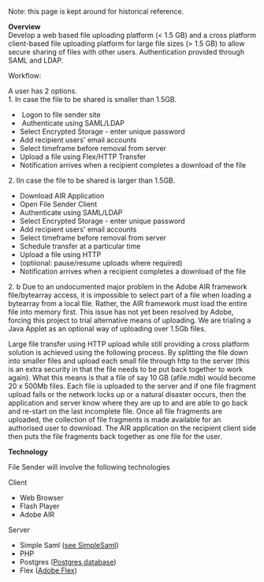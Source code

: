 <p>Note: this page is kept around for historical reference.</p>

<p><strong>Overview</strong><br />
Develop a web based file uploading platform (&lt; 1.5 GB) and a cross platform client-based file uploading platform for large file sizes (&gt; 1.5 GB) to allow secure sharing of files with other users. Authentication provided through SAML and LDAP.</p>

<p>Workflow:</p>

<p>A user has 2 options.<br />
1. In case the file to be shared is smaller than 1.5GB.</p>

<ul>
	<li>&nbsp;Logon to file sender site</li>
	<li>&nbsp;Authenticate using SAML/LDAP</li>
	<li>Select Encrypted Storage - enter unique password</li>
	<li>Add recipient users&#39; email accounts</li>
	<li>Select timeframe before removal from server</li>
	<li>Upload a file using Flex/HTTP Transfer</li>
	<li>Notification arrives when a recipient completes a download of the file</li>
</ul>

<p>2. IIn case the file to be shared is larger than 1.5GB.</p>

<ul>
	<li>Download AIR Application</li>
	<li>Open File Sender Client</li>
	<li>Authenticate using SAML/LDAP</li>
	<li>Select Encrypted Storage - enter unique password</li>
	<li>Add recipient users&#39; email accounts</li>
	<li>Select timeframe before removal from server</li>
	<li>Schedule transfer at a particular time</li>
	<li>Upload a file using HTTP</li>
	<li>(optiional: pause/resume uploads where required)</li>
	<li>Notification arrives when a recipient completes a download of the file</li>
</ul>

<p>2. b Due to an undocumented major problem in the Adobe AIR framework file/bytearray access, it is impossible to select part of a file when loading a bytearray from a local file. Rather, the AIR framework must load the entire file into memory first. This issue has not yet been resolved by Adobe, forcing this project to trial alternative means of uploading. We are trialing a Java Applet as an optional way of uploading over 1.5Gb files.</p>

<p>Large file transfer using HTTP upload while still providing a cross platform solution is achieved using the following process. By splitting the file down into smaller files and upload each small file through http to the server (this is an extra security in that the file needs to be put back together to work again). What this means is that a file of say 10 GB (afile.mdb) would become 20 x 500Mb files. Each file is uploaded to the server and if one file fragment upload fails or the network locks up or a natural disaster occurs, then the application and server know where they are up to and are able to go back and re-start on the last incomplete file. Once all file fragments are uploaded, the collection of file fragments is made available for an authorised user to download. The AIR application on the recipient client side then puts the file fragments back together as one file for the user.</p>

<p><strong>Technology</strong></p>

<p>File Sender will involve the following technologies</p>

<p>Client</p>

<ul>
	<li>Web Browser</li>
	<li>Flash Player</li>
	<li>Adobe AIR</li>
</ul>

<p>Server</p>

<ul>
	<li>Simple Saml (<a href="http://rnd.feide.no/simplesamlphp" target="_blank">see SimpleSaml</a>)</li>
	<li>PHP</li>
	<li>Postgres (<a href="http://www.postgresql.org/" target="_blank">Postgres database</a>)</li>
	<li>Flex (<a href="http://www.adobe.com/products/flex/" target="_blank">Adobe Flex</a>)</li>
</ul>

<p>&nbsp;</p>

